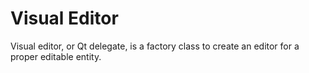 Visual Editor
=============

Visual editor, or Qt delegate, is a factory class to create an editor for a proper editable entity.


